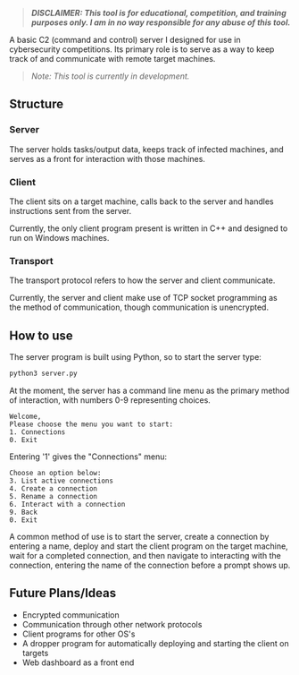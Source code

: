 > **_DISCLAIMER: This tool is for educational, competition, and training purposes only. I am in no way responsible for any abuse of this tool._**

A basic C2 (command and control) server I designed for use in cybersecurity competitions. Its primary role is to serve as a way to keep track of and communicate with remote target machines.

> _Note: This tool is currently in development._

## Structure

### Server

The server holds tasks/output data, keeps track of infected machines, and serves as a front for interaction with those machines.

### Client

The client sits on a target machine, calls back to the server and handles instructions sent from the server.

Currently, the only client program present is written in C++ and designed to run on Windows machines.

### Transport

The transport protocol refers to how the server and client communicate.

Currently, the server and client make use of TCP socket programming as the method of communication, though communication is unencrypted.

## How to use

The server program is built using Python, so to start the server type:

```python
python3 server.py
```

At the moment, the server has a command line menu as the primary method of interaction, with numbers 0-9 representing choices. 

```
Welcome,
Please choose the menu you want to start:
1. Connections
0. Exit
```

Entering '1' gives the "Connections" menu:

```
Choose an option below:
3. List active connections
4. Create a connection
5. Rename a connection
6. Interact with a connection
9. Back
0. Exit
```

A common method of use is to start the server, create a connection by entering a name, deploy and start the client program on the target machine, wait for a completed connection, and then navigate to interacting with the connection, entering the name of the connection before a prompt shows up.

## Future Plans/Ideas

- Encrypted communication
- Communication through other network protocols
- Client programs for other OS's
- A dropper program for automatically deploying and starting the client on targets
- Web dashboard as a front end
